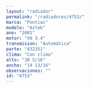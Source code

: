 ```yaml
---
layout: "radiador"
permalink: "/radiadores/4753/"
marca: "Pontiac"
modelo: "Aztek"
ano: "2001"
motor: "V6 3.4"
transmision: "Automática"
parte: "432351"
clima: "Con clima"
alto: "30 5/16"
ancho: "14 13/16"
observaciones: ""
id: "4753"
---
```


